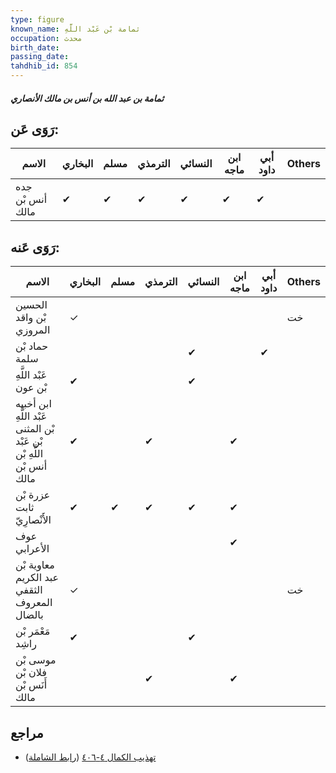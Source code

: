 ```yaml
---
type: figure
known_name: ثمامة بْن عَبْد اللَّهِ
occupation: محدث
birth_date:
passing_date:
tahdhib_id: 854
---
```

##### ثمامة بن عبد الله بن أنس بن مالك الأنصاري

## رَوَى عَن:
| الاسم            | البخاري | مسلم | الترمذي | النسائي | ابن ماجه | أبي داود | Others |
| ---------------- | ------- | ---- | ------- | ------- | -------- | -------- | ------ |
| جده أنس بْن مالك | ✔       | ✔    | ✔       | ✔       | ✔        | ✔        |        |
## رَوَى عَنه:
| الاسم                                                                 | البخاري | مسلم | الترمذي | النسائي | ابن ماجه | أبي داود | Others |
| --------------------------------------------------------------------- | ------- | ---- | ------- | ------- | -------- | -------- | ------ |
| الحسين بْن واقد المروزي                                               | ✓       |      |         |         |          |          | خت     |
| حماد بْن سلمة                                                         |         |      |         | ✔       |          | ✔        |        |
| عَبْد اللَّهِ بْن عون                                                 | ✔       |      |         | ✔       |          |          |        |
| ابن أخبيه عَبْد اللَّهِ بْن المثنى بْن عَبْد اللَّهِ بْن أنس بْن مالك | ✔       |      | ✔       |         | ✔        |          |        |
| عزرة بْن ثابت الأَنْصارِيّ                                            | ✔       | ✔    | ✔       | ✔       | ✔        |          |        |
| عوف الأعرابي                                                          |         |      |         |         | ✔        |          |        |
| معاوية بْن عبد الكريم الثقفي المعروف بالضال                           | ✓       |      |         |         |          |          | خت     |
| مَعْمَر بْن راشِد                                                     | ✔       |      |         | ✔       |          |          |        |
| موسى بْن فلان بْن أَنَس بْن مالك                                      |         |      | ✔       |         | ✔        |          |        |
## مراجع
- [تهذيب الكمال ٤-٤٠٦](obsidian://open?vault=Tahdhib-al-Kamal&file=Figures/٨٥٤-ثمامة%20بن%20عبد%20الله%20بن%20أنس%20بن%20مالك%20الأنصاري) ([رابط الشاملة](https://shamela.ws/book/3722/1920))